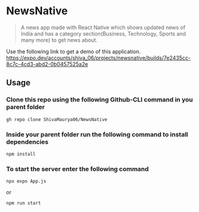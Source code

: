 # NewsNative
> A news app made with React Native which shows updated news of India and has a category section(Business, Technology, Sports and many more) to get news about. <br />

Use the following link to get a demo of this application.<br />
https://expo.dev/accounts/shiva_06/projects/newsnative/builds/7e2435cc-8c7c-4cd3-abd2-0b0457525a2e


## Usage


### Clone this repo using the following Github-CLI command in you parent folder

```
gh repo clone ShivaMaurya06/NewsNative
```
### Inside your parent folder run the following command to install dependencies

```
npm install
```

### To start the server enter the following command

```
npx expo App.js    
```
or

```
npm run start
```
